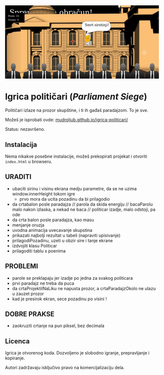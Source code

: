 [![](screen.png)](http://mudroljub.github.io/igrica-politicari/)

# Igrica političari (*Parliament Siege*)

Političari izlaze na prozor skupštine, i ti ih gađaš paradajzom. To je sve.

Možeš je isprobati ovde: [mudroljub.github.io/igrica-politicari/](http://mudroljub.github.io/igrica-politicari/)

Status: nezavršeno.

## Instalacija

Nema nikakve posebne instalacije, možeš prekopirati projekat i otvoriti `index.html` u browseru.

## URADITI

* ubaciti sirinu i visinu ekrana medju parametre, da se ne uzima window.innerHeight tokom igre
	* prvo mora da ucita pozadinu da bi prilagodio
* da crtabalon posle paradajza
// parola da skida energiju
// bacaParolu malo nakon izlaska, a nekad ne baca
// politicar izadje, malo odstoji, pa ode
* da crta balon posle paradajza, kao masu
* menjanje oruzja
* uvodna animacija uvecavanje skupstina
* prikazati najbolji rezultat u tabeli (napraviti upisivanje)
* prilagodiPozadinu, uzeti u obzir sire i tanje ekrane
* izdvojiti klasu Politicar
* prilagoditi tablu s poenima

## PROBLEMI

* parole se preklapaju jer izadje po jedna za svakog politicara
* prvi paradajz ne treba da puca
* da crtaProjektilNaLiku ne napusta prozor, a crtaParadajzOkolo ne ulazu u zauzet prozor
* kad je presirok ekran, sece pozadinu po visini !

## DOBRE PRAKSE

* zaokruziti crtanje na pun piksel, bez decimala

## Licenca

Igrica je otvorenog koda. Dozvoljeno je slobodno igranje, prepravljanje i kopiranje.

Autori zadržavaju isključivo pravo na komercijalizaciju dela.
